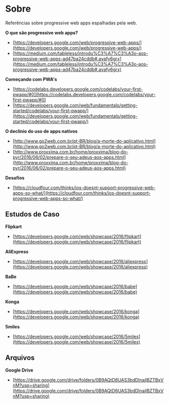 # Sobre

Referências sobre progressive web apps espalhadas pela web.

**O que são progressive web apps?**
* [https://developers.google.com/web/progressive-web-apps/](https://developers.google.com/web/progressive-web-apps/)
* [https://medium.com/tableless/introdu%C3%A7%C3%A3o-aos-progressive-web-apps-ad47ba24cddb#.avafy6grx](https://medium.com/tableless/introdu%C3%A7%C3%A3o-aos-progressive-web-apps-ad47ba24cddb#.avafy6grx)

**Começando com PWA's**
* [https://codelabs.developers.google.com/codelabs/your-first-pwapp/#0](https://codelabs.developers.google.com/codelabs/your-first-pwapp/#0)
* [https://developers.google.com/web/fundamentals/getting-started/codelabs/your-first-pwapp/](https://developers.google.com/web/fundamentals/getting-started/codelabs/your-first-pwapp/)

**O declínio do uso de apps nativos**
* [http://www.go2web.com.br/pt-BR/blog/a-morte-do-aplicativo.html](http://www.go2web.com.br/pt-BR/blog/a-morte-do-aplicativo.html)
* [http://www.proxxima.com.br/home/proxxima/blog-do-pyr/2016/06/02/prepare-o-seu-adeus-aos-apps.html](http://www.proxxima.com.br/home/proxxima/blog-do-pyr/2016/06/02/prepare-o-seu-adeus-aos-apps.html)

**Desafios**
* [https://cloudfour.com/thinks/ios-doesnt-support-progressive-web-apps-so-what/](https://cloudfour.com/thinks/ios-doesnt-support-progressive-web-apps-so-what/)

## Estudos de Caso

**Flipkart**
* [https://developers.google.com/web/showcase/2016/flipkart](https://developers.google.com/web/showcase/2016/flipkart)

**AliExpress**
* [https://developers.google.com/web/showcase/2016/aliexpress](https://developers.google.com/web/showcase/2016/aliexpress)

**BaBe**
* [https://developers.google.com/web/showcase/2016/babe](https://developers.google.com/web/showcase/2016/babe)

**Konga**
* [https://developers.google.com/web/showcase/2016/konga](https://developers.google.com/web/showcase/2016/konga)

**5miles**
* [https://developers.google.com/web/showcase/2016/5miles](https://developers.google.com/web/showcase/2016/5miles)

## Arquivos

**Google Drive**
* [https://drive.google.com/drive/folders/0B9AQtD6UAS3bdDlnajlBZTBxVnM?usp=sharing](https://drive.google.com/drive/folders/0B9AQtD6UAS3bdDlnajlBZTBxVnM?usp=sharing)
